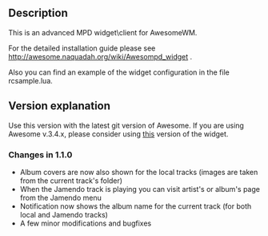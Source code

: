 ## Description ##

This is an advanced MPD widget\client for AwesomeWM.

For the detailed installation guide please see http://awesome.naquadah.org/wiki/Awesompd_widget .

Also you can find an example of the widget configuration in the file rcsample.lua.

## Version explanation ##

Use this version with the latest git version of Awesome. If you are using Awesome v.3.4.x, please consider using [this](https://github.com/alexander-yakushev/awesompd/) version of the widget.

### Changes in 1.1.0 ###

* Album covers are now also shown for the local tracks (images are taken from the current track's folder)
* When the Jamendo track is playing you can visit artist's or album's page from the Jamendo menu
* Notification now shows the album name for the current track (for both local and Jamendo tracks)
* A few minor modifications and bugfixes

